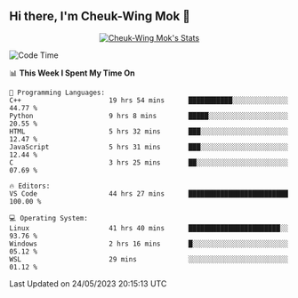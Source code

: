 ## Hi there, I'm Cheuk-Wing Mok 👋

<!--
**mozro0327/mozro0327** is a ✨ _special_ ✨ repository because its `README.md` (this file) appears on your GitHub profile.

Here are some ideas to get you started:

- 🔭 I’m currently working on ...
- 🌱 I’m currently learning ...
- 👯 I’m looking to collaborate on ...
- 🤔 I’m looking for help with ...
- 💬 Ask me about ...
- 📫 How to reach me: ...
- 😄 Pronouns: ...
- ⚡ Fun fact: ...
-->

<p align="center">
  <a href="https://github.com/mozro0327" class="rich-diff-level-one">
    <img src="https://github-readme-stats.vercel.app/api?username=mozro0327&title_color=333&text_color=777" alt="Cheuk-Wing Mok's Stats" >
    <!-- &hide=issues
    <img src="https://github-readme-stats.vercel.app/api?username=mozro0327&hide=issues&title_color=333&text_color=777" alt="Cheuk-Wing Mok's Stats" >
    -->
  </a>
</p>

<!--START_SECTION:waka-->
![Code Time](http://img.shields.io/badge/Code%20Time-1%2C579%20hrs%2032%20mins-blue)

📊 **This Week I Spent My Time On** 

```text
💬 Programming Languages: 
C++                      19 hrs 54 mins      ███████████░░░░░░░░░░░░░░   44.77 % 
Python                   9 hrs 8 mins        █████░░░░░░░░░░░░░░░░░░░░   20.55 % 
HTML                     5 hrs 32 mins       ███░░░░░░░░░░░░░░░░░░░░░░   12.47 % 
JavaScript               5 hrs 31 mins       ███░░░░░░░░░░░░░░░░░░░░░░   12.44 % 
C                        3 hrs 25 mins       ██░░░░░░░░░░░░░░░░░░░░░░░   07.69 % 

🔥 Editors: 
VS Code                  44 hrs 27 mins      █████████████████████████   100.00 % 

💻 Operating System: 
Linux                    41 hrs 40 mins      ███████████████████████░░   93.76 % 
Windows                  2 hrs 16 mins       █░░░░░░░░░░░░░░░░░░░░░░░░   05.12 % 
WSL                      29 mins             ░░░░░░░░░░░░░░░░░░░░░░░░░   01.12 % 
```


 Last Updated on 24/05/2023 20:15:13 UTC
<!--END_SECTION:waka-->

